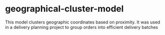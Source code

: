 # geographical-cluster-model
This model clusters geographic coordinates based on proximity. It was used in a delivery planning project to group orders into efficient delivery batches

